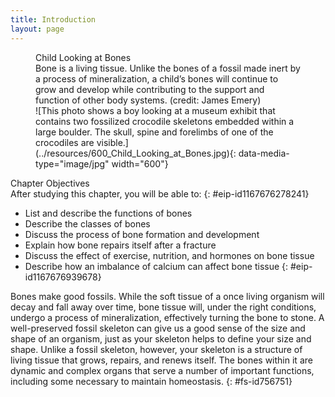 ```yaml
---
title: Introduction
layout: page
---
```


<?cnx.eoc
  class="summary" title="Chapter Review"?>

<?cnx.eoc
  class="interactive-exercise" title="Interactive Link Questions"?>

<?cnx.eoc
  class="multiple-choice" title="Review Questions" ?>

<?cnx.eoc
  class="free-response" title="Critical Thinking Questions"?>

<figure id="fig-ch06_00_01" class="splash">
<div data-type="title">
Child Looking at Bones
</div>
<figcaption>
Bone is a living tissue. Unlike the bones of a fossil made inert by a
process of mineralization, a child’s bones will continue to grow and
develop while contributing to the support and function of other body
systems. (credit: James Emery)
</figcaption>
<span markdown="1" data-type="media" id="fs-id864233" data-alt="This photo shows a
boy looking at a museum exhibit that contains two fossilized crocodile
skeletons embedded within a large boulder. The skull, spine and
forelimbs of one of the crocodiles are visible."> ![This photo shows a
boy looking at a museum exhibit that contains two fossilized crocodile
skeletons embedded within a large boulder. The skull, spine and
forelimbs of one of the crocodiles are
visible.](../resources/600_Child_Looking_at_Bones.jpg){:
data-media-type="image/jpg" width="600"} </span>
</figure>
<div data-type="note" id="eip-97" class="chapter-objectives" markdown="1">
<div data-type="title">
Chapter Objectives
</div>
After studying this chapter, you will be able to:
{: #eip-id1167676278241}

* List and describe the functions of bones
* Describe the classes of bones
* Discuss the process of bone formation and development
* Explain how bone repairs itself after a fracture
* Discuss the effect of exercise, nutrition, and hormones on bone tissue
* Describe how an imbalance of calcium can affect bone tissue
{: #eip-id1167676939678}

</div>
Bones make good fossils. While the soft tissue of a once living organism
will decay and fall away over time, bone tissue will, under the right
conditions, undergo a process of mineralization, effectively turning the
bone to stone. A well-preserved fossil skeleton can give us a good sense
of the size and shape of an organism, just as your skeleton helps to
define your size and shape. Unlike a fossil skeleton, however, your
skeleton is a structure of living tissue that grows, repairs, and renews
itself. The bones within it are dynamic and complex organs that serve a
number of important functions, including some necessary to maintain
homeostasis.
{: #fs-id756751}




